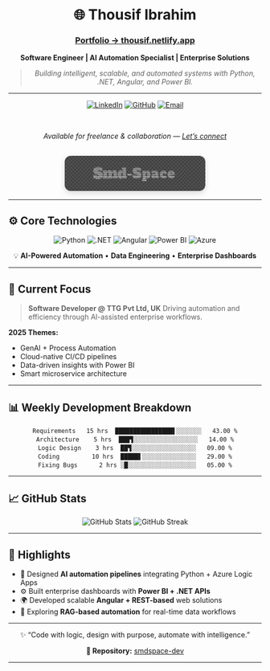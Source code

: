<div align="center">

# 🌐 Thousif Ibrahim

### [Portfolio → thousif.netlify.app](https://thousif.netlify.app)

 **Software Engineer | AI Automation Specialist | Enterprise Solutions**

> *Building intelligent, scalable, and automated systems with Python, .NET, Angular, and Power BI.*

---

[![LinkedIn](https://img.shields.io/badge/LinkedIn-0A66C2?style=for-the-badge\&logo=linkedin\&logoColor=white)](https://linkedin.com/in/thousif-ibrahim-29050421b)
[![GitHub](https://img.shields.io/badge/GitHub-181717?style=for-the-badge\&logo=github\&logoColor=white)](https://github.com/smdspace-dev)
[![Email](https://img.shields.io/badge/Contact-D14836?style=for-the-badge\&logo=gmail\&logoColor=white)](mailto:ahilxdesigns@gmail.com)

<br>

 *Available for freelance & collaboration — [Let’s connect](mailto:ahilxdesigns@gmail.com)*

<br>

<img src="opener.png" width="280" alt="Intro Banner" style="border-radius: 12px; box-shadow: 0 4px 12px rgba(0,0,0,0.15);"/>

</div>

---

## ⚙️ Core Technologies

<div align="center">

![Python](https://img.shields.io/badge/Python-3670A0?style=for-the-badge\&logo=python\&logoColor=ffdd54)
![.NET](https://img.shields.io/badge/.NET-682876?style=for-the-badge\&logo=dotnet\&logoColor=white)
![Angular](https://img.shields.io/badge/Angular-DD0031?style=for-the-badge\&logo=angular\&logoColor=white)
![Power BI](https://img.shields.io/badge/Power_BI-F2C811?style=for-the-badge\&logo=powerbi\&logoColor=black)
![Azure](https://img.shields.io/badge/Azure-0078D4?style=for-the-badge\&logo=microsoftazure\&logoColor=white)

💡 **AI-Powered Automation** • **Data Engineering** • **Enterprise Dashboards**

</div>

---

## 🚀 Current Focus

> **Software Developer @ TTG Pvt Ltd, UK**
> Driving automation and efficiency through AI-assisted enterprise workflows.

**2025 Themes:**

*  GenAI + Process Automation
*  Cloud-native CI/CD pipelines
*  Data-driven insights with Power BI
*  Smart microservice architecture

---

## 📊 Weekly Development Breakdown

<div align="center">

<!--START_SECTION:waka-->

```txt
Requirements   15 hrs  ████████████████▌░░░░░░░   43.00 %
Architecture    5 hrs  ███▜░░░░░░░░░░░░░░░░░░   14.00 %
Logic Design    3 hrs  ██▜░░░░░░░░░░░░░░░░░░   09.00 %
Coding         10 hrs  █████▌░░░░░░░░░░░░░░░   29.00 %
Fixing Bugs      2 hrs ░█░░░░░░░░░░░░░░░░░░░   05.00 %
```

<!--END_SECTION:waka-->

</div>

---

## 📈 GitHub Stats

<div align="center">

<img src="https://github-readme-stats.vercel.app/api?username=smdspace-dev&show_icons=true&theme=tokyonight&hide_border=true" alt="GitHub Stats" width="48%" />
<img src="https://github-readme-streak-stats.herokuapp.com/?user=smdspace-dev&theme=tokyonight&hide_border=true" alt="GitHub Streak" width="48%" />

</div>

---

## 🌟 Highlights

* 🧠 Designed **AI automation pipelines** integrating Python + Azure Logic Apps
* ⚙️ Built enterprise dashboards with **Power BI + .NET APIs**
* 🌍 Developed scalable **Angular + REST-based** web solutions
* 🤖 Exploring **RAG-based automation** for real-time data workflows

---

<div align="center">

✨ “Code with logic, design with purpose, automate with intelligence.”  <br>

**📂 Repository:** [smdspace-dev](https://github.com/smdspace-dev/smdspace-dev)

</div>

---

